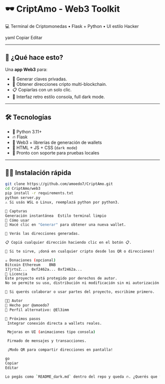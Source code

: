 # 🕶️ CriptAmo - Web3 Toolkit

💻 Terminal de Criptomonedas • Flask + Python • UI estilo Hacker

yaml
Copiar
Editar

---

## 🚀 ¿Qué hace esto?

Una **app Web3** para:
- 🔐 Generar claves privadas.
- 🧠 Obtener direcciones cripto multi-blockchain.
- 📋 Copiarlas con un solo clic.
- 🎨 Interfaz retro estilo consola, full dark mode.

---

## 🛠️ Tecnologías

- 🐍 Python 3.11+
- 🔥 Flask
- 🧠 Web3 + librerías de generación de wallets
- 🎨 HTML + JS + CSS (`dark mode`)
- 🧪 Pronto con soporte para pruebas locales

---

## 🧑‍💻 Instalación rápida

```bash
git clone https://github.com/amoedo7/CriptAmo.git
cd CriptAmo/web3
pip install -r requirements.txt
python server.py
⚠️ Si usás WSL o Linux, reemplazá python por python3.

📸 Capturas
Generación instantánea	Estilo terminal limpio
🧠 Cómo usar
🔁 Hacé clic en "Generar" para obtener una nueva wallet.

👀 Verás las direcciones generadas.

📋 Copiá cualquier dirección haciendo clic en el botón 📋.

🤲 Si te sirve, ¡doná en cualquier cripto desde los QR o direcciones!

☕ Donaciones (opcional)
Bitcoin	Ethereum	BNB
17jrtsZ...	0xf2462a...	0xf2462a...
📜 Licencia
Este proyecto está protegido por derechos de autor.
No se permite su uso, distribución ni modificación sin mi autorización previa.

📧 Si querés colaborar o usar partes del proyecto, escribime primero.

🧑‍🎨 Autor
🧪 Hecho por @amoedo7
🎯 Perfil alternativo: @El3imm

🔮 Próximos pasos
 Integrar conexión directa a wallets reales.

 Mejoras en UI (animaciones tipo consola)

 Firmado de mensajes y transacciones.

 ¡Modo QR para compartir direcciones en pantalla!

go
Copiar
Editar

Lo pegás como `README_dark.md` dentro del repo y queda 🔥. ¿Querés que te prepare también el `LICENSE.txt` con una licencia personalizada que diga que tienen que contactarte primero para usarlo?







